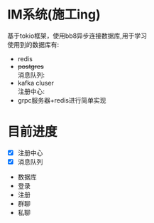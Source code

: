 # IM系统(施工ing)
基于tokio框架，使用bb8异步连接数据库,用于学习    
使用到的数据库有:  
- redis  
- ~~postgres~~  
消息队列:
- kafka cluser  
注册中心:  
- grpc服务器+redis进行简单实现  

# 目前进度
- [x] 注册中心
- [x] 消息队列
- 数据库
- 登录
- 注册
- 群聊
- 私聊
